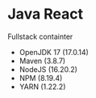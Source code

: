 # Java React
Fullstack containter

* OpenJDK 17 (17.0.14)
* Maven (3.8.7)
* NodeJS (16.20.2)
* NPM (8.19.4)
* YARN (1.22.2)